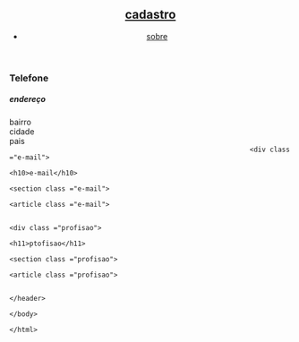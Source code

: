 <!DOCTYPE html>
<html lang="pt-br">
<head>
    <meta charset="UTF-8">    
    <meta name="viewport" content="width=device-width, initial-scale=1.0">
    <title>cadastro</title> 
    <link rel="stylesheet" href="css/style.css">

</head>
<body>
<header> 
    <nav>
        <div class="container">
            <a href="index.html"class"logo">
                <h1>cadastro</h1>
                </a>
                <div class ="menu">
                    <ul>
                    <li>
                        <a href="sobre.html">sobre </a>
                    </li>
                </ul>
                </div>
                </div>
            </nav>
            <section class="hero">
                <div class ="container">
                    <form id="formsearch"
                    <input type="search" placeholder="qual tipo de infromaçao" name ="input search"id="inputsearch">
                </form>
                </div>
                </section>
                </header>
                <main>
                    <div class="container">
                        <h3>Telefone</h3>
                        <section class= "telefone">
                            <article class="telefone 01">                                
                                <div class="container">
                                    <h5>endereço</h5>
                                    <section class="endereço">
                                        <article class="endereço 01">                                            
                                            <div class="container">
                                                <h7>bairro</h7>
                                                <section class ="bairro ">
                                                    <article class="bairro"                                                    
                                                    <div class ="cidade">
                                                        <h8>cidade</h8>
                                                        <section class="cidade">
                                                            <article class ="cidade">                                                            
                                                            <div class ="pais">
                                                                <h9>pais</h9>
                                                                <section class ="pais">
                                                                    <article class ="pais"  >                                                          <article class ="pais"
                                                                
                                                                <div class ="e-mail">
                                                                    <h10>e-mail</h10>
                                                                    <section class ="e-mail">
                                                                        <article class ="e-mail">
                                                                            
                                                                            <div class ="profisao">
                                                                                <h11>ptofisao</h11>
                                                                                <section class ="profisao">
                                                                                    <article class ="profisao">
                                                                                    
                                                                                </header>
                                                                            </body>
                                                                            </html>
                                                                            
</body>
</html>
